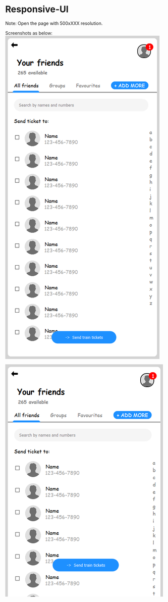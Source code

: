 # Responsive-UI

Note: Open the page with 500xXXX resolution.

Screenshots as below:
![Screenshot](s2.png)


![Screenshot](s1.png)
